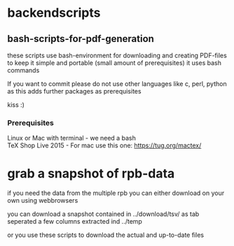 # backendscripts

## bash-scripts-for-pdf-generation
these scripts use bash-environment for downloading and creating PDF-files <br>
to keep it simple and portable (small amount of prerequisites) it uses bash commands

If you want to commit please do not use other languages like c, perl, python as this adds further packages as prerequisites

kiss :)

### Prerequisites

Linux or Mac with terminal - we need a bash <br>
TeX Shop Live 2015 - For mac use this one: https://tug.org/mactex/

# grab a snapshot of rpb-data
if you need the data from the multiple rpb you can either download on your own using webbrowsers

you can download a snapshot contained in ../download/tsv/ as tab seperated
a few columns extracted ind ../temp

or you use these scripts to download the actual and up-to-date files 

